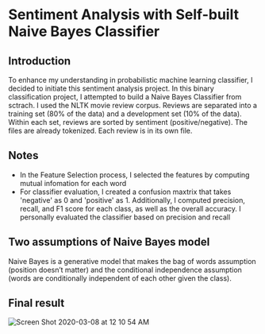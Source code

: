 # Sentiment Analysis with Self-built Naive Bayes Classifier
## Introduction
To enhance my understanding in probabilistic machine learning classifier, I decided to initiate this sentiment analysis project. In this binary classification project, I attempted to build a Naive Bayes Classifier from sctrach. I used the NLTK movie review corpus. 
Reviews are separated into a training set (80% of the data) and a development set (10% of the data). Within each set, reviews are sorted by sentiment (positive/negative). The files are already tokenized. Each review is in its own file.

## Notes
- In the Feature Selection process, I selected the features by computing mutual infomation for each word
- For classifier evaluation, I created a confusion maxtrix that takes 'negative' as 0 and 'positive' as 1. Additionally, 
I computed precision, recall, and F1 score for each class, as well as the overall accuracy. I personally evaluated the classifier based on precision and recall

## Two assumptions of Naive Bayes model
Naive Bayes is a generative model that makes the bag of words assumption (position doesn’t matter) and the conditional independence assumption (words are conditionally independent of each other given the class).

## Final result
![Screen Shot 2020-03-08 at 12 10 54 AM](https://user-images.githubusercontent.com/60050802/76157027-55139700-60d1-11ea-9b17-d74e56fa2840.png)

